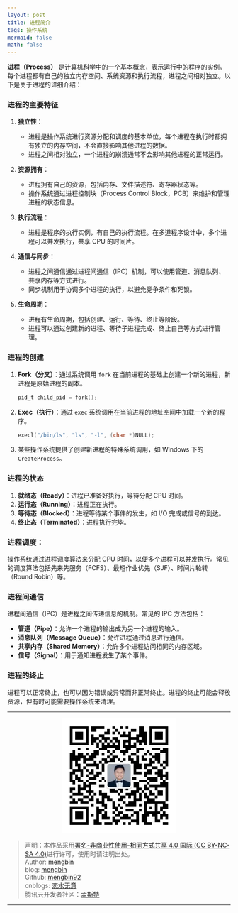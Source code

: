 ```yaml
---
layout: post
title: 进程简介
tags: 操作系统
mermaid: false
math: false
---  
```


**进程（Process）** 是计算机科学中的一个基本概念，表示运行中的程序的实例。每个进程都有自己的独立内存空间、系统资源和执行流程，进程之间相对独立。以下是关于进程的详细介绍：

### 进程的主要特征

1. **独立性**：
   - 进程是操作系统进行资源分配和调度的基本单位，每个进程在执行时都拥有独立的内存空间，不会直接影响其他进程的数据。
   - 进程之间相对独立，一个进程的崩溃通常不会影响其他进程的正常运行。

2. **资源拥有**：
   - 进程拥有自己的资源，包括内存、文件描述符、寄存器状态等。
   - 操作系统通过进程控制块（Process Control Block，PCB）来维护和管理进程的状态信息。

3. **执行流程**：
   - 进程是程序的执行实例，有自己的执行流程。在多道程序设计中，多个进程可以并发执行，共享 CPU 的时间片。

4. **通信与同步**：
   - 进程之间通信通过进程间通信（IPC）机制，可以使用管道、消息队列、共享内存等方式进行。
   - 同步机制用于协调多个进程的执行，以避免竞争条件和死锁。

5. **生命周期**：
   - 进程有生命周期，包括创建、运行、等待、终止等阶段。
   - 进程可以通过创建新的进程、等待子进程完成、终止自己等方式进行管理。

### 进程的创建

1. **Fork（分叉）**：通过系统调用 `fork` 在当前进程的基础上创建一个新的进程，新进程是原始进程的副本。
   
   ```c
   pid_t child_pid = fork();
   ```

2. **Exec（执行）**：通过 `exec` 系统调用在当前进程的地址空间中加载一个新的程序。

   ```c
   execl("/bin/ls", "ls", "-l", (char *)NULL);
   ```

3. 某些操作系统提供了创建新进程的特殊系统调用，如 Windows 下的 `CreateProcess`。

### 进程的状态

1. **就绪态（Ready）**：进程已准备好执行，等待分配 CPU 时间。
2. **运行态（Running）**：进程正在执行。
3. **等待态（Blocked）**：进程等待某个事件的发生，如 I/O 完成或信号的到达。
4. **终止态（Terminated）**：进程执行完毕。

### 进程调度：

操作系统通过进程调度算法来分配 CPU 时间，以便多个进程可以并发执行。常见的调度算法包括先来先服务（FCFS）、最短作业优先（SJF）、时间片轮转（Round Robin）等。

### 进程间通信

进程间通信（IPC）是进程之间传递信息的机制。常见的 IPC 方法包括：

- **管道（Pipe）**：允许一个进程的输出成为另一个进程的输入。
- **消息队列（Message Queue）**：允许进程通过消息进行通信。
- **共享内存（Shared Memory）**：允许多个进程访问相同的内存区域。
- **信号（Signal）**：用于通知进程发生了某个事件。

### 进程的终止

进程可以正常终止，也可以因为错误或异常而非正常终止。进程的终止可能会释放资源，但有时可能需要操作系统来清理。

---

<div align="center">
  <img src="../img/qrcode_wechat.jpg" alt="孟斯特">
</div>

> 声明：本作品采用[署名-非商业性使用-相同方式共享 4.0 国际 (CC BY-NC-SA 4.0)](https://creativecommons.org/licenses/by-nc-sa/4.0/deed.zh)进行许可，使用时请注明出处。  
> Author: [mengbin](mengbin1992@outlook.com)  
> blog: [mengbin](https://mengbin.top)  
> Github: [mengbin92](https://mengbin92.github.io/)  
> cnblogs: [恋水无意](https://www.cnblogs.com/lianshuiwuyi/)  
> 腾讯云开发者社区：[孟斯特](https://cloud.tencent.com/developer/user/6649301)  

---

